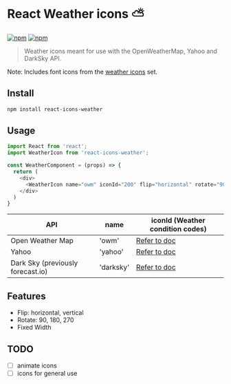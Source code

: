 # React Weather icons :partly_sunny:
[![npm](https://img.shields.io/npm/dt/express.svg?style=flat-square)](https://www.npmjs.com/package/react-icons-weather)
[![npm](https://img.shields.io/npm/v/npm.svg?style=flat-square)](https://www.npmjs.com/package/react-icons-weather)
> Weather icons meant for use with the OpenWeatherMap, Yahoo and DarkSky API.

Note: Includes font icons from the [weather icons](http://weathericons.io) set.

## Install

``` bash
npm install react-icons-weather

```

## Usage
```js
import React from 'react';
import WeatherIcon from 'react-icons-weather';

const WeatherComponent = (props) => {
  return (
    <div>
      <WeatherIcon name="owm" iconId="200" flip="horizontal" rotate="90" />
    </div>
  )
}
```

API | name | iconId (Weather condition codes)
------------ | ------------- | -------------
Open Weather Map | 'owm' | [Refer to doc](https://openweathermap.org/weather-conditions)
Yahoo | 'yahoo' | [Refer to doc](https://developer.yahoo.com/weather/documentation.html)
Dark Sky (previously forecast.io) | 'darksky' | [Refer to doc](https://darksky.net/dev/docs#data-point-object)

## Features
* Flip: horizontal, vertical
* Rotate: 90, 180, 270
* Fixed Width

## TODO
-[ ] animate icons
-[ ] icons for general use
